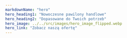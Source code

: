 ```yaml
---
markdownName: "hero"
hero_heading1: "Nowoczesne pawilony handlowe"
hero_heading2: "Dopasowane do Twoich potrzeb"
hero_image: ../../src/images/hero_image_flipped.webp
hero_link: "Zobacz naszą ofertę"
---
```

